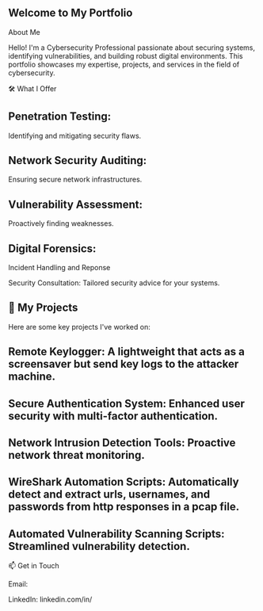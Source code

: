 ## Welcome to My Portfolio
 
About Me

Hello! I'm a Cybersecurity Professional passionate about securing systems, identifying vulnerabilities, and building robust digital environments. This portfolio showcases my expertise, projects, and services in the field of cybersecurity.

🛠️ What I Offer

## Penetration Testing: 
Identifying and mitigating security flaws.

## Network Security Auditing: 
Ensuring secure network infrastructures.

## Vulnerability Assessment: 
Proactively finding weaknesses.

## Digital Forensics: 
Incident Handling and Reponse

Security Consultation: Tailored security advice for your systems.

## 🚀 My Projects

Here are some key projects I've worked on:

## Remote Keylogger: A lightweight that acts as a screensaver but send key logs to the attacker machine.

## Secure Authentication System: Enhanced user security with multi-factor authentication.

## Network Intrusion Detection Tools: Proactive network threat monitoring.

## WireShark Automation Scripts: Automatically detect and extract urls, usernames, and passwords from http responses in a pcap file.

## Automated Vulnerability Scanning Scripts: Streamlined vulnerability detection.


📫 Get in Touch

Email: 

LinkedIn: linkedin.com/in/
